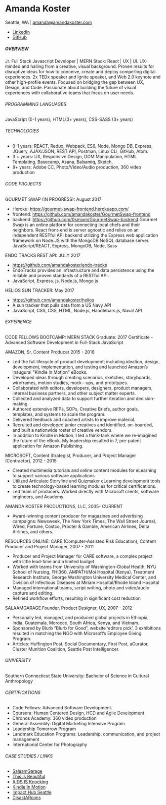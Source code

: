 # Amanda Koster
Seattle, WA  | amanda@amandakoster.com
* [LinkedIn](https://www.linkedin.com/in/amandakoster/)
* [GitHub](https://github.com/amandakoster)

##### OVERVIEW
Jr. Full Stack Javascript Developer | MERN Stack: React | UX | UI. UX-minded and hailing from a creative, visual background. Proven results for disruptive ideas for how to conceive, create and deploy compelling digital experiences. 2x TEDx speaker and Ignite speaker, and Web 2.0 keynote and other high-profile events. Focused on bridging the gap between UX, Design, and Code. Passionate about building the future of visual experiences with collaborative teams that focus on user needs.

###### PROGRAMMING LANGUAGES:
JavaScript (0-1 years), HTML(3+ years), CSS-SASS (3+ years)

###### TECHNOLOGIES
* 0-1 years: REACT, Redux, Webpack, ES6, Node, Mongo DB, Express,  JQuery,  AJAX/JSON, REST API, Postman, Linux CLI, GitHub, Atom.
* 3 + years: UX, Responsive Design, DOM Manipulation, HTML Templating, Basecamp, Asana, Balsamiq, Sketch,
* 8+ years: Adobe CC, Photo/Video/Audio production, 360 video production

###### CODE PROJECTS
GOURMET SWAP (IN PROGRESS):  August  2017
* Heroku: https://gourmet-swap-frontend.herokuapp.com/
* frontend: https://github.com/amandakoster/GourmetSwap-frontend
* backend: https://github.com/0smium/GourmetSwap-backend
Gourmet Swap is an online platform for connecting local chefs and their neighbors. React front-end is server agnostic and relies on an independent RESTful API backend utilizing the Express web application framework on Node.JS with the MongoDB NoSQL database server.
JavaScript/REACT, Express, MongoDB, Node, Sass

ENDO TRACKS REST API: JULY 2017
* https://github.com/amandakoster/endo-tracks
* EndoTracks provides an infrastructure and data persistence using the reliable and proven standards of a RESTful API.
* JavaScript, Express. js. Node.js, Mongo.js

HELIOS SUN TRACKER: May 2017
* https://github.com/amandakoster/helios
* A sun tracker that pulls data from a US Navy API
* JavaScript, CSS, CSS, HTML, Node.js, Handlebars.js, Naval API

###### EXPERIENCE
CODE FELLOWS BOOTCAMP: MERN STACK
Graduate: 2017
Certificate - Advanced Software Development in Full-Stack JavaScript

AMAZON, Sr. Content Producer
2015 - 2016
* Led the full lifecycle of product development; including ideation, design, development, implementation, and testing and launched Amazon’s inaugural "Kindle In Motion" eBooks.
* Developed ideas through creating scenarios, sketches, storyboards, wireframes, motion studies, mock—ups, and prototypes.
* Collaborated with editors, developers, designers, product managers, internal business partners, and other subject matter experts.
* Collected and analyzed data to support further iteration and decision-making.
* Authored extensive  RFPs, SOPs, Creative Briefs, author goals, templates, and systems to scale the program.
* Delivered feedback and coached artists to improve material.
* Recruited and developed junior creatives and identified, on-boarded, and built a nationwide roster of creative vendors.
* In addition to  Kindle in Motion, I led a think-tank where we re-imagined the future of the eBook. My leadership resulted in 7, pre-patent application for Amazon Publishing.

MICROSOFT, Content Strategist, Producer, and Project Manager
(Contractor), 2012 - 2015
* Created multimedia tutorials and online content modules for eLearning to support various software applications.
* Utilized Articulate Storyline and Quizmaker eLearning development tools to create technology-­based learning modules for critical certifications.
* Led team of producers. Worked directly with Microsoft clients, software engineers, and Academy.

AMANDA KOSTER PRODUCTIONS, LLC, 2005- CURRENT
* Award-winning content producer for magazines and advertising campaigns: Newsweek, The New York Times, The Wall Street Journal, Wired, Fortune, Costco, Procter & Gamble, American Airlines, Delta Airlines, and others.

RESOURCES ONLINE: CARE (Computer-Assisted Risk Education),
Content Producer and Project Manager, 2007 - 2011
* Producer and Project Manager for CARE software, a complex project with little lead-time and a limited budget
* Worked with teams from University of Washington-Global Health, NYU School of Nursing, FHI360, AMPATH/Moi Hospital (Kenya), Treatment Research Institute, George Washington University Medical Center, and Division of Infectious Diseases at Miriam Hospital/Rhode Island Hospital
* Managed international teams, script writing, photo and video/audio capture and editing.
* Refined workflow efforts, resulting in significant cost reduction

SALAAMGARAGE
Founder, Product Designer, UX, 2007 - 2012
* Personally led, managed, and produced global projects in Ethiopia, India, Guatemala, Morocco, South Africa, Kenya, and Vietnam.
* Sponsored by Blurb “Blurb for Good”, website ‘editors pick’, 3 exhibitions resulted in matching the NGO with Microsoft’s Employee Giving Program.
* Articles: Huffington Post, Social Documentary, First Post, aCurator, Cluster Munition Coalition, Seattle Post Intelligencer.

###### UNIVERSITY
Southern Connecticut State University:
Bachelor of Science in Cultural Anthropology

###### CERTIFICATIONS
* Code Fellows: Advanced Software Development.
* Coursera: Human Centered Design, HCD and Agile Development
* Chronos Academy: 360 video production
* General Assembly: Digital Marketing Intensive Program
* Leadership Tomorrow Program
* Landmark Education Programs: Leadership, communication, and project management
* International Center for Photography

###### CASE STUDIES / LINKS
* [SalaamGarage](https://goo.gl/4ZEtjW)
* [This Is Beautiful](https://goo.gl/xyLz0H)
* [AIDS IS Knocking](https://goo.gl/CuuD3c)
* [Kindle In Motion](https://goo.gl/GpPBOc)
* [Impact Hub Seattle](https://goo.gl/OA7ZuE)
* [DisastARcons](https://goo.gl/xjYk4P)
